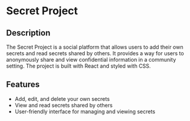 # Secret Project

## Description

The Secret Project is a social platform that allows users to add their own secrets and read secrets shared by others. It provides a way for users to anonymously share and view confidential information in a community setting. The project is built with React and styled with CSS.

## Features

- Add, edit, and delete your own secrets
- View and read secrets shared by others
- User-friendly interface for managing and viewing secrets

